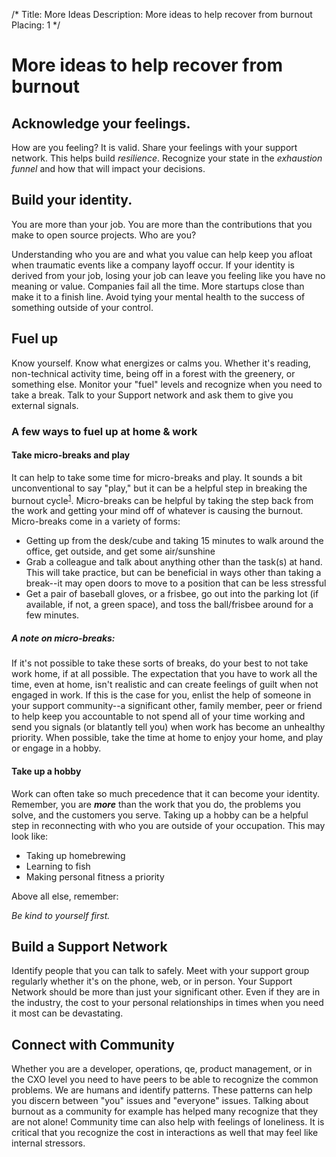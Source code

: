 /*
Title: More Ideas
Description: More ideas to help recover from burnout
Placing: 1
*/

# More ideas to help recover from burnout

## Acknowledge your feelings.

How are you feeling? It is valid. Share your feelings with your support network. This helps build *resilience*. Recognize your state in the *exhaustion funnel* and how that will impact your decisions.

## Build your identity.

You are more than your job. You are more than the contributions that you make to open source projects. Who are you?

Understanding who you are and what you value can help keep you afloat when traumatic events like a company layoff occur. If your identity is derived from your job, losing your job can leave you feeling like you have no meaning or value. Companies fail all the time. More startups close than make it to a finish line. Avoid tying your mental health to the success of something outside of your control.

## Fuel up

Know yourself. Know what energizes or calms you. Whether it's reading, non-technical activity time, being off in a forest with the greenery, or something else. Monitor your "fuel" levels and recognize when you need to take a break. Talk to your Support network and ask them to give you external signals.

### A few ways to fuel up at home & work
#### Take micro-breaks and play
It can help to take some time for micro-breaks and play. It sounds a bit unconventional to say "play," but it can be a helpful step in breaking the burnout cycle<sup>[1]</sup>.  Micro-breaks can be helpful by taking the step back from the work and getting your mind off of whatever is causing the burnout. Micro-breaks come in a variety of forms:

* Getting up from the desk/cube and taking 15 minutes to walk around the office, get outside, and get some air/sunshine
* Grab a colleague and talk about anything other than the task(s) at hand. This will take practice, but can be beneficial in ways other than taking a break--it may open doors to move to a position that can be less stressful
* Get a pair of baseball gloves, or a frisbee, go out into the parking lot (if available, if not, a green space), and toss the ball/frisbee around for a few minutes. 

##### A note on micro-breaks:
If it's not possible to take these sorts of breaks, do your best to not take work home, if at all possible. The expectation that you have to work all the time, even at home, isn't realistic and can create feelings of guilt when not engaged in work. If this is the case for you, enlist the help of someone in your support community--a significant other, family member, peer or friend to help keep you accountable to not spend all of your time working and send you signals (or blatantly tell you) when work has become an unhealthy priority. When possible, take the time at home to enjoy your home, and play or engage in a hobby. 

#### Take up a hobby
Work can often take so much precedence that it can become your identity. Remember, you are ***more*** than the work that you do, the problems you solve, and the customers you serve. Taking up a hobby can be a helpful step in reconnecting with who you are outside of your occupation. This may look like:

* Taking up homebrewing
* Learning to fish
* Making personal fitness a priority

Above all else, remember:

*Be kind to yourself first.*

## Build a Support Network

Identify people that you can talk to safely. Meet with your support group regularly whether it's on the phone, web, or in person. Your Support Network should be more than just your significant other. Even if they are in the industry, the cost to your personal relationships in times when you need it most can be devastating.

## Connect with Community

Whether you are a developer, operations, qe, product management, or in the CXO level you need to have peers to be able to recognize the common problems. We are humans and identify patterns. These patterns can help you discern between "you" issues and "everyone" issues. Talking about burnout as a community for example has helped many recognize that they are not alone! Community time can also help with feelings of loneliness. It is critical that you recognize the cost in interactions as well that may feel like internal stressors.


[1]: http://www.playitaway.me/

